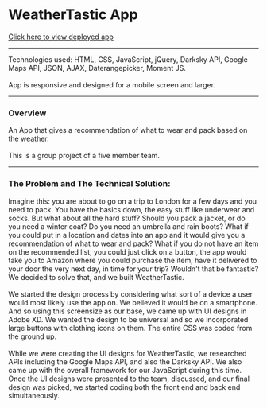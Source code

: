 # WeatherTastic App

[Click here to view deployed app](https://makicoding.github.io/The-Weather-Appropriate-Clothing-App-MHLogic/index.html)
<br>
***

Technologies used: HTML, CSS, JavaScript, jQuery, Darksky API, Google Maps API, JSON, AJAX, Daterangepicker, Moment JS. 
<br></br>
App is responsive and designed for a mobile screen and larger. 

***
### Overview

An App that gives a recommendation of what to wear and pack based on the weather.
<br></br>
This is a group project of a five member team.

***
### The Problem and The Technical Solution:
Imagine this: you are about to go on a trip to London for a few days and you need to pack. You have the basics down, the easy stuff like underwear and socks.  But what about all the hard stuff? Should you pack a jacket, or do you need a winter coat? Do you need an umbrella and rain boots? What if you could put in a location and dates into an app and it would give you a recommendation of what to wear and pack? What if you do not have an item on the recommended list, you could just click on a button, the app would take you to Amazon where you could purchase the item, have it delivered to your door the very next day, in time for your trip?  Wouldn't that be fantastic?  We decided to solve that, and we built WeatherTastic.
<br>
<br>
We started the design process by considering what sort of a device a user would most likely use the app on. We believed it would be on a smartphone. And so using this screensize as our base, we came up with UI designs in Adobe XD. We wanted the design to be universal and so we incorporated large buttons with clothing icons on them. The entire CSS was coded from the ground up.
<br>
<br>
While we were creating the UI designs for WeatherTastic, we researched APIs including the Google Maps API, and also the Darksky API. We also came up with the overall framework for our JavaScript during this time. Once the UI designs were presented to the team, discussed, and our final design was picked, we started coding both the front end and back end simultaneously.